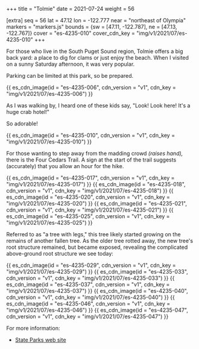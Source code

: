 +++
title = "Tolmie"
date = 2021-07-24
weight = 56

[extra]
seq = 56
lat = 47.12
lon = -122.777
near = "northeast of Olympia"
markers = "markers.js"
bounds = {sw = [47.11, -122.787], ne = [47.13, -122.767]}
cover = "es-4235-010"
cover_cdn_key = "img/v1/2021/07/es-4235-010"
+++

For those who live in the South Puget Sound region, Tolmie offers a big back yard: a place to dig for clams or just enjoy the beach. When I visited on a sunny Saturday afternoon, it was very popular.

<!-- more -->

Parking can be limited at this park, so be prepared.

{{ es_cdn_image(id = "es-4235-006", cdn_version = "v1", cdn_key = "img/v1/2021/07/es-4235-006") }}

As I was walking by, I heard one of these kids say, "Look! Look here! It's a huge crab hotel!"

So adorable!

{{ es_cdn_image(id = "es-4235-010", cdn_version = "v1", cdn_key = "img/v1/2021/07/es-4235-010") }}

For those wanting to step away from the madding crowd _(raises hand),_ there is the Four Cedars Trail. A sign at the start of the trail suggests (accurately) that you allow an hour for the hike.

{{ es_cdn_image(id = "es-4235-017", cdn_version = "v1", cdn_key = "img/v1/2021/07/es-4235-017") }}
{{ es_cdn_image(id = "es-4235-018", cdn_version = "v1", cdn_key = "img/v1/2021/07/es-4235-018") }}
{{ es_cdn_image(id = "es-4235-020", cdn_version = "v1", cdn_key = "img/v1/2021/07/es-4235-020") }}
{{ es_cdn_image(id = "es-4235-021", cdn_version = "v1", cdn_key = "img/v1/2021/07/es-4235-021") }}
{{ es_cdn_image(id = "es-4235-025", cdn_version = "v1", cdn_key = "img/v1/2021/07/es-4235-025") }}

Referred to as "a tree with legs," this tree likely started growing on the remains of another fallen tree. As the older tree rotted away, the new tree's root structure remained, but became exposed, revealing the complicated above-ground root structure we see today:

{{ es_cdn_image(id = "es-4235-029", cdn_version = "v1", cdn_key = "img/v1/2021/07/es-4235-029") }}
{{ es_cdn_image(id = "es-4235-033", cdn_version = "v1", cdn_key = "img/v1/2021/07/es-4235-033") }}
{{ es_cdn_image(id = "es-4235-037", cdn_version = "v1", cdn_key = "img/v1/2021/07/es-4235-037") }}
{{ es_cdn_image(id = "es-4235-040", cdn_version = "v1", cdn_key = "img/v1/2021/07/es-4235-040") }}
{{ es_cdn_image(id = "es-4235-046", cdn_version = "v1", cdn_key = "img/v1/2021/07/es-4235-046") }}
{{ es_cdn_image(id = "es-4235-047", cdn_version = "v1", cdn_key = "img/v1/2021/07/es-4235-047") }}

For more information:

* [State Parks web site](https://parks.state.wa.us/297/Tolmie)

